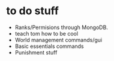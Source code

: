# to do stuff
- Ranks/Permisions through MongoDB.
- teach tom how to be cool
- World management commands/gui
- Basic essentials commands
- Punishment stuff
